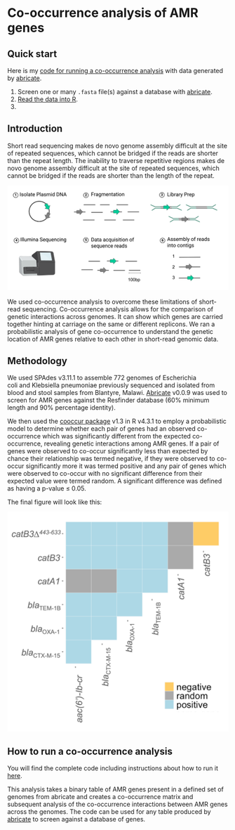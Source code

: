 # Co-occurrence analysis of AMR genes

## Quick start

Here is my [code for running a co-occurrence analysis](https://another-goodman.github.io/co-occurrence-analysis/Co-occurrence-analysis-of-AMR-genes.html) with data generated by [abricate](https://github.com/tseemann/abricate). 

1. Screen one or many `.fasta` file(s) against a database with [abricate](https://github.com/tseemann/abricate).
2. [Read the data into R](https://another-goodman.github.io/co-occurrence-analysis/Co-occurrence-analysis-of-AMR-genes.html#reading-in-data).
3. 

## Introduction 

Short read sequencing makes de novo genome assembly difficult at the site of repeated sequences, which cannot be bridged if the reads are shorter than the repeat length. The inability to traverse repetitive regions makes de novo genome assembly difficult at the site of repeated sequences, which cannot be bridged if the reads are shorter than the length of the repeat. 

![Example Plot](figures/the-short-read-sequencing-workflow.png)

We used co-occurrence analysis to overcome these limitations of short-read sequencing. Co-occurrence analysis allows for the comparison of genetic interactions across genomes. It can show which genes are carried together hinting at carriage on the same or different replicons. We ran a probabilistic analysis of gene co-occurrence to understand the genetic location of AMR genes relative to each other in short-read genomic data. 

## Methodology

We used SPAdes v3.11.1 to assemble 772 genomes of Escherichia coli and Klebsiella pneumoniae previously sequenced and isolated from blood and stool samples from Blantyre, Malawi. [Abricate](https://github.com/tseemann/abricate) v0.0.9 was used to screen for AMR genes against the Resfinder database (60% minimum length and 90% percentage identity).

We then used the [cooccur package](https://griffithdan.github.io/pages/code_and_data/cooccur.html) v1.3 in R v4.3.1 to employ a probabilistic model to determine whether each pair of genes had an observed co-occurrence which was significantly different from the expected co-occurrence, revealing genetic interactions among AMR genes. If a pair of genes were observed to co-occur significantly less than expected by chance their relationship was termed negative, if they were observed to co-occur significantly more it was termed positive and any pair of genes which were observed to co-occur with no significant difference from their expected value were termed random. A significant difference was defined as having a p-value ≤ 0.05. 

The final figure will look like this:

![Example Plot](figures/co-occurrence-probablisitic-heatmap-displaying-relationships-between-select-AMR-genes.png)

## How to run a co-occurrence analysis

You will find the complete code including instructions about how to run it [here](https://another-goodman.github.io/co-occurrence-analysis/Co-occurrence-analysis-of-AMR-genes.html).

This analysis takes a binary table of AMR genes present in a defined set of genomes from abricate and creates a co-occurrence matrix and subsequent analysis of the co-occurrence interactions between AMR genes across the genomes. The code can be used for any table produced by [abricate](https://github.com/tseemann/abricate) to screen against a database of genes. 
